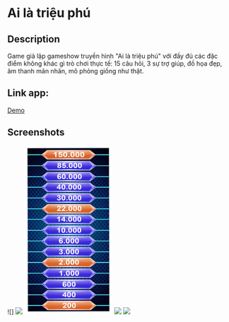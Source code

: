 # Ai là triệu phú

## Description
Game giả lập gameshow truyền hình "Ai là triệu phú" với đầy đủ các đặc điểm không khác gì trò chơi thực tế: 15 câu hỏi, 3 sự trợ giúp, đồ họa đẹp, âm thanh mãn nhãn, mô phỏng giống như thật.

## Link app: 
[Demo](https://github.com/quangda280296/Ailatrieuphu/blob/master/app/release/app-release.apk) 

## Screenshots
![]
<img src="./screenshots/aHome.jpg" width="200">
<img src="./screenshots/200.png" width="200">
<img src="./screenshots/bPlay 1.jpg" width="200">
<img src="./screenshots/bPlay 2.jpg" width="200">
